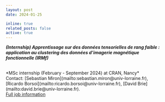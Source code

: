 ```yaml
---
layout: post
date: 2024-01-25

inline: true
related_posts: false
active: true
---
```


***(Internship) Apprentissage sur des données tensorielles de rang faible : application au clustering des données d’imagerie magnétique fonctionnelle (IRMf)***

<br />
*MSc internship (February - September 2024) at CRAN, Nancy*<br />
Contact: [Sebastian Miron](mailto:sebastian.miron@univ-lorraine.fr), [Ricardo Borsoi](mailto:ricardo.borsoi@univ-lorraine.fr), [David Brie](mailto:david.brie@univ-lorraine.fr). <br />
<a href="/assets/jobs/Sujet_M2_IRMf_CRAN.pdf">Full job information <span class="fa fa-file-pdf-o"></span></a>

